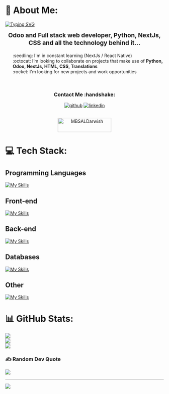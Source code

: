 # 💫 About Me:
[![Typing SVG](https://readme-typing-svg.herokuapp.com/?color=00bfbf&size=35&center=true&vCenter=true&width=1000&lines=Hello,+My+Name+is+Mohammed+Al+Darwish!;I'm+from+Saudi+Arabia;Software+Engineer;Be+Welcome!+:%29)](https://git.io/typing-svg)

<h3 style="font-size: 1.2rem; text-align: center;margin: 0 0 20px 0;"> Odoo and Full stack web developer, Python, NextJs, CSS and all the technology behind it...</h3>

<ul style="list-style: none;">
<li>:seedling: I'm in constant learning (NextJs / React Native)</li>
<li>:octocat: I’m looking to collaborate on projects that make use of <strong>Python, Odoo, NextJs, HTML, CSS, Translations</strong></li>
<li>:rocket: I'm looking for new projects and work opportunities</li>
</ul>

<br>

<div align="center">
<h3>Contact Me :handshake:</h3>
<a href="https://github.com/MBSALDarwish" target="_blank"><img src="https://img.shields.io/badge/-MBSALDarwish-black?logo=github&style=flat-square" alt="github"/></a>
<a href="https://www.linkedin.com/in/MBSALDarwish" target="_blank"><img src="https://img.shields.io/badge/-MBSALDarwish-blue?logo=linkedin&style=flat-square" alt="linkedin"></a>
<br/><br/>

<a href="https://www.buymeacoffee.com/MBSALDarwish" target="_blank"><img src="https://cdn.buymeacoffee.com/buttons/v2/default-yellow.png" height="45" width="170" alt="MBSALDarwish" /></a>
</div>

<!-- ## -->
# 💻 Tech Stack:

<h2 align="left">Programming Languages</h2>

[![My Skills](https://skillicons.dev/icons?i=python,ts,js,php,java,html,css,sass)](https://skillicons.dev)

<h2 align="left">Front-end</h2>

[![My Skills](https://skillicons.dev/icons?i=react,next,vue,astro,bootstrap,tailwind,electron)](https://skillicons.dev)

<h2 align="left">Back-end</h2>

[![My Skills](https://skillicons.dev/icons?i=django,nodejs,nextjs)](https://skillicons.dev)

<h2 align="left">Databases</h2>

[![My Skills](https://skillicons.dev/icons?i=mysql,postgres,mongodb,firebase)](https://skillicons.dev)

<h2 align="left">Other</h2>

[![My Skills](https://skillicons.dev/icons?i=vscode,git,github,postman,docker,linux,figma,xd,ai,arduino)](https://skillicons.dev)

##

# 📊 GitHub Stats:
![](https://github-readme-stats.vercel.app/api?username=mbsaldarwish&theme=gruvbox&hide_border=true&include_all_commits=false&count_private=false)<br/>
![](https://github-readme-streak-stats.herokuapp.com/?user=mbsaldarwish&theme=gruvbox&hide_border=true)<br/>
![](https://github-readme-stats.vercel.app/api/top-langs/?username=mbsaldarwish&theme=gruvbox&hide_border=true&include_all_commits=false&count_private=false&layout=compact)

### ✍️ Random Dev Quote
![](https://quotes-github-readme.vercel.app/api?type=horizontal&theme=gruvbox)

---
[![](https://visitcount.itsvg.in/api?id=mbsaldarwish&icon=2&color=0)](https://visitcount.itsvg.in)

